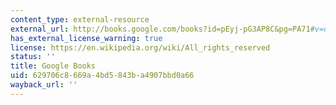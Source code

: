 ```yaml
---
content_type: external-resource
external_url: http://books.google.com/books?id=pEyj-pG3AP8C&pg=PA71#v=onepage
has_external_license_warning: true
license: https://en.wikipedia.org/wiki/All_rights_reserved
status: ''
title: Google Books
uid: 629706c8-669a-4bd5-843b-a4907bbd0a66
wayback_url: ''
---
```

